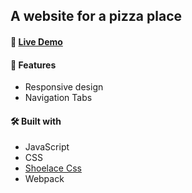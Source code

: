 ## A website for a pizza place

#### 🧪 [Live Demo](https://pety99.github.io/restaurant-page/)


#### 🔔  Features
-   Responsive design
-   Navigation Tabs
 
#### 🛠️  Built with
- JavaScript
- CSS
- [Shoelace Css](https://shoelace.style/)
- Webpack
